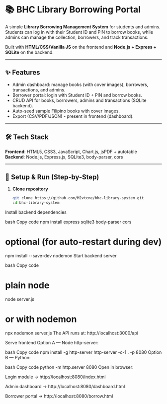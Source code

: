 # 📚 BHC Library Borrowing Portal

A simple **Library Borrowing Management System** for students and admins.  
Students can log in with their Student ID and PIN to borrow books, while admins can manage the collection, borrowers, and track transactions.

Built with **HTML/CSS/Vanilla JS** on the frontend and **Node.js + Express + SQLite** on the backend.

---

## ✨ Features
- Admin dashboard: manage books (with cover images), borrowers, transactions, and admins.  
- Borrower portal: login with Student ID + PIN and borrow books.  
- CRUD API for books, borrowers, admins and transactions (SQLite backend).  
- Auto-seed sample Filipino books with cover images.  
- Export (CSV/PDF/JSON) - present in frontend (dashboard).  

---

## 🛠️ Tech Stack
**Frontend**: HTML5, CSS3, JavaScript, Chart.js, jsPDF + autotable  
**Backend**: Node.js, Express.js, SQLite3, body-parser, cors  

---

## 🚀 Setup & Run (Step-by-Step)

1. **Clone repository**
   ```bash
   git clone https://github.com/M2vtcne/bhc-library-system.git
   cd bhc-library-system
Install backend dependencies

bash
Copy code
npm install express sqlite3 body-parser cors
# optional (for auto-restart during dev)
npm install --save-dev nodemon
Start backend server

bash
Copy code
# plain node
node server.js

# or with nodemon
npx nodemon server.js
The API runs at: http://localhost:3000/api

Serve frontend
Option A — Node http-server:

bash
Copy code
npm install -g http-server
http-server -c-1 . -p 8080
Option B — Python:

bash
Copy code
python -m http.server 8080
Open in browser:

Login module -> http://localhost:8080/index.html

Admin dashboard → http://localhost:8080/dashboard.html

Borrower portal → http://localhost:8080/borrow.html

